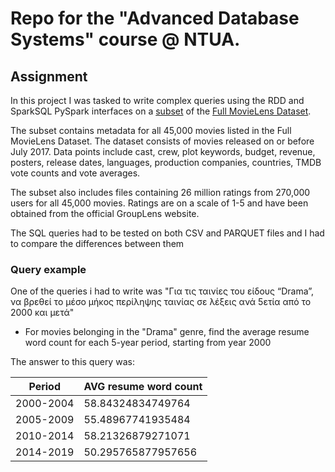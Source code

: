 # Repo for the "Advanced Database Systems" course @ NTUA.

## Assignment
In this project I was tasked to write complex queries using the RDD and SparkSQL PySpark interfaces on a [subset](https://www.kaggle.com/datasets/rounakbanik/the-movies-dataset) of the [Full MovieLens Dataset](https://grouplens.org/datasets/movielens/latest/).

The subset contains metadata for all 45,000 movies listed in the Full MovieLens Dataset. The dataset consists of movies released on or before July 2017. Data points include cast, crew, plot keywords, budget, revenue, posters, release dates, languages, production companies, countries, TMDB vote counts and vote averages.

The subset also includes files containing 26 million ratings from 270,000 users for all 45,000 movies. Ratings are on a scale of 1-5 and have been obtained from the official GroupLens website.

The SQL queries had to be tested on both CSV and PARQUET files and I had to compare the differences between them

### Query example

One of the queries i had to write was "Για τις ταινίες του είδους “Drama”, να βρεθεί το μέσο μήκος περίληψης ταινίας σε λέξεις ανά 5ετία από το 2000 και μετά"
- For movies belonging in the "Drama" genre, find the average resume word count for each 5-year period, starting from year 2000

The answer to this query was:

| Period           | AVG resume word count       | 
|---------------------|--------------|
| 2000-2004    | 	 58.84324834749764   |
| 2005-2009       | 	55.48967741935484 |
| 2010-2014               | 58.21326879271071     | 
| 2014-2019     | 50.295765877957656  |


